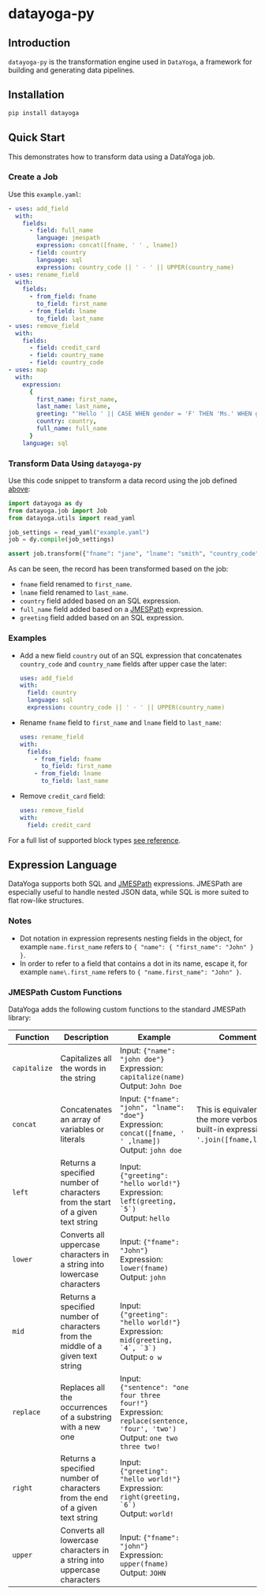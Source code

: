 # datayoga-py

## Introduction

`datayoga-py` is the transformation engine used in `DataYoga`, a framework for building and generating data pipelines.

## Installation

```bash
pip install datayoga
```

## Quick Start

This demonstrates how to transform data using a DataYoga job.

### Create a Job

Use this `example.yaml`:

```yaml
- uses: add_field
  with:
    fields:
      - field: full_name
        language: jmespath
        expression: concat([fname, ' ' , lname])
      - field: country
        language: sql
        expression: country_code || ' - ' || UPPER(country_name)
- uses: rename_field
  with:
    fields:
      - from_field: fname
        to_field: first_name
      - from_field: lname
        to_field: last_name
- uses: remove_field
  with:
    fields:
      - field: credit_card
      - field: country_name
      - field: country_code
- uses: map
  with:
    expression:
      {
        first_name: first_name,
        last_name: last_name,
        greeting: "'Hello ' || CASE WHEN gender = 'F' THEN 'Ms.' WHEN gender = 'M' THEN 'Mr.' ELSE 'N/A' END || ' ' || full_name",
        country: country,
        full_name: full_name
      }
    language: sql
```

### Transform Data Using `datayoga-py`

Use this code snippet to transform a data record using the job defined [above](#create-a-job):

```python
import datayoga as dy
from datayoga.job import Job
from datayoga.utils import read_yaml

job_settings = read_yaml("example.yaml")
job = dy.compile(job_settings)

assert job.transform({"fname": "jane", "lname": "smith", "country_code": 1, "country_name": "usa", "credit_card": "1234-5678-0000-9999", "gender": "F"}) == {"first_name": "jane", "last_name": "smith", "country": "1 - USA", "full_name": "jane smith", "greeting": "Hello Ms. jane smith"}
```

As can be seen, the record has been transformed based on the job:

- `fname` field renamed to `first_name`.
- `lname` field renamed to `last_name`.
- `country` field added based on an SQL expression.
- `full_name` field added based on a [JMESPath](https://jmespath.org/) expression.
- `greeting` field added based on an SQL expression.

### Examples

- Add a new field `country` out of an SQL expression that concatenates `country_code` and `country_name` fields after upper case the later:

  ```yaml
  uses: add_field
  with:
    field: country
    language: sql
    expression: country_code || ' - ' || UPPER(country_name)
  ```

- Rename `fname` field to `first_name` and `lname` field to `last_name`:

  ```yaml
  uses: rename_field
  with:
    fields:
      - from_field: fname
        to_field: first_name
      - from_field: lname
        to_field: last_name
  ```

- Remove `credit_card` field:

  ```yaml
  uses: remove_field
  with:
    field: credit_card
  ```

For a full list of supported block types [see reference](https://datayoga-io.github.io/datayoga-py/).

## Expression Language

DataYoga supports both SQL and [JMESPath](https://jmespath.org/) expressions. JMESPath are especially useful to handle nested JSON data, while SQL is more suited to flat row-like structures.

### Notes

- Dot notation in expression represents nesting fields in the object, for example `name.first_name` refers to `{ "name": { "first_name": "John" } }`.
- In order to refer to a field that contains a dot in its name, escape it, for example `name\.first_name` refers to `{ "name.first_name": "John" }`.

### JMESPath Custom Functions

DataYoga adds the following custom functions to the standard JMESPath library:

| Function     | Description                                                                     | Example                                                                                                                                 | Comments                                                                               |
| ------------ | ------------------------------------------------------------------------------- | --------------------------------------------------------------------------------------------------------------------------------------- | -------------------------------------------------------------------------------------- |
| `capitalize` | Capitalizes all the words in the string                                         | Input: `{"name": "john doe"}` <br /> Expression: `capitalize(name)` <br /> Output: `John Doe`                                           |
| `concat`     | Concatenates an array of variables or literals                                  | Input: `{"fname": "john", "lname": "doe"}` <br /> Expression: `concat([fname, ' ' ,lname])` <br /> Output: `john doe`                   | This is equivalent to the more verbose built-in expression: `' '.join([fname,lname])`. |
| `left`       | Returns a specified number of characters from the start of a given text string  | Input: `{"greeting": "hello world!"}` <br /> Expression: `` left(greeting, `5`) `` <br /> Output: `hello`                               |
| `lower`      | Converts all uppercase characters in a string into lowercase characters         | Input: `{"fname": "John"}` <br /> Expression: `lower(fname)` <br /> Output: `john`                                                      |
| `mid `       | Returns a specified number of characters from the middle of a given text string | Input: `{"greeting": "hello world!"}` <br /> Expression: `` mid(greeting, `4`, `3`) `` <br /> Output: `o w`                             |
| `replace`    | Replaces all the occurrences of a substring with a new one                      | Input: `{"sentence": "one four three four!"}` <br /> Expression: `replace(sentence, 'four', 'two')` <br /> Output: `one two three two!` |
| `right`      | Returns a specified number of characters from the end of a given text string    | Input: `{"greeting": "hello world!"}` <br /> Expression: `` right(greeting, `6`) `` <br /> Output: `world!`                             |
| `upper`      | Converts all lowercase characters in a string into uppercase characters         | Input: `{"fname": "john"}` <br /> Expression: `upper(fname)` <br /> Output: `JOHN`                                                      |
